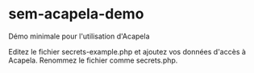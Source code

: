 sem-acapela-demo
================

Démo minimale pour l'utilisation d'Acapela

Editez le fichier secrets-example.php et ajoutez vos données d'accès à Acapela.
Renommez le fichier comme secrets.php.
